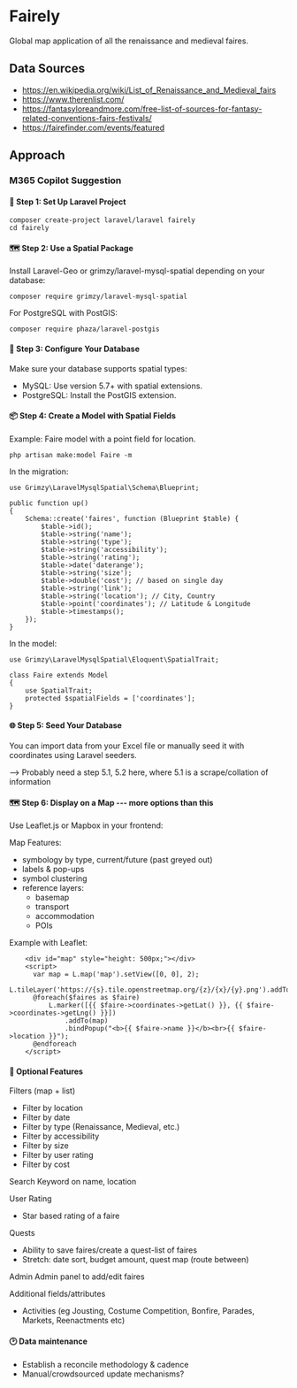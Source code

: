 # Fairely
Global map application of all the renaissance and medieval faires. 

## Data Sources

- https://en.wikipedia.org/wiki/List_of_Renaissance_and_Medieval_fairs
- https://www.therenlist.com/
- https://fantasyloreandmore.com/free-list-of-sources-for-fantasy-related-conventions-fairs-festivals/
- https://fairefinder.com/events/featured

## Approach

### M365 Copilot Suggestion

#### 🧱 Step 1: Set Up Laravel Project

    composer create-project laravel/laravel fairely
    cd fairely

#### 🗺️ Step 2: Use a Spatial Package

Install Laravel-Geo or grimzy/laravel-mysql-spatial depending on your database:

    composer require grimzy/laravel-mysql-spatial

For PostgreSQL with PostGIS:

    composer require phaza/laravel-postgis

#### 🧭 Step 3: Configure Your Database

Make sure your database supports spatial types:

- MySQL: Use version 5.7+ with spatial extensions.
- PostgreSQL: Install the PostGIS extension.

#### 📦 Step 4: Create a Model with Spatial Fields

Example: Faire model with a point field for location.

    php artisan make:model Faire -m

In the migration:

    use Grimzy\LaravelMysqlSpatial\Schema\Blueprint;
    
    public function up()
    {
        Schema::create('faires', function (Blueprint $table) {
            $table->id();
            $table->string('name');
            $table->string('type');
            $table->string('accessibility');
            $table->string('rating');
            $table->date('daterange'); 
            $table->string('size');
            $table->double('cost'); // based on single day
            $table->string('link');
            $table->string('location'); // City, Country
            $table->point('coordinates'); // Latitude & Longitude
            $table->timestamps();
        });
    }

In the model:

    use Grimzy\LaravelMysqlSpatial\Eloquent\SpatialTrait;

    class Faire extends Model
    {
        use SpatialTrait;
        protected $spatialFields = ['coordinates'];
    }

#### 🌐 Step 5: Seed Your Database

You can import data from your Excel file or manually seed it with coordinates using Laravel seeders.

--> Probably need a step 5.1, 5.2 here, where 5.1 is a scrape/collation of information

#### 🗺️ Step 6: Display on a Map --- more options than this

Use Leaflet.js or Mapbox in your frontend:

Map Features:
- symbology by type, current/future (past greyed out)
- labels & pop-ups
- symbol clustering
- reference layers:
  - basemap
  - transport
  - accommodation
  - POIs

Example with Leaflet:

        <div id="map" style="height: 500px;"></div>
        <script>
          var map = L.map('map').setView([0, 0], 2);
          L.tileLayer('https://{s}.tile.openstreetmap.org/{z}/{x}/{y}.png').addTo(map);
          @foreach($faires as $faire)
              L.marker([{{ $faire->coordinates->getLat() }}, {{ $faire->coordinates->getLng() }}])
                  .addTo(map)
                  .bindPopup("<b>{{ $faire->name }}</b><br>{{ $faire->location }}");
          @endforeach
        </script>

#### 🧰 Optional Features

Filters  (map + list)
- Filter by location
- Filter by date
- Filter by type (Renaissance, Medieval, etc.)
- Filter by accessibility
- Filter by size
- Filter by user rating
- Filter by cost

Search
Keyword on name, location

User Rating
- Star based rating of a faire

Quests
- Ability to save faires/create a quest-list of faires
- Stretch: date sort, budget amount, quest map (route between)

Admin
Admin panel to add/edit faires

Additional fields/attributes
- Activities (eg Jousting, Costume Competition, Bonfire, Parades, Markets, Reenactments etc)

#### 🕑 Data maintenance

- Establish a reconcile methodology & cadence
- Manual/crowdsourced update mechanisms?

